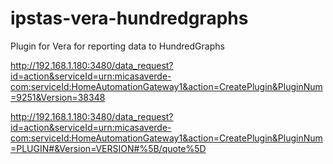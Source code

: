 # ipstas-vera-hundredgraphs
Plugin for Vera for reporting data to HundredGraphs

http://192.168.1.180:3480/data_request?id=action&serviceId=urn:micasaverde-com:serviceId:HomeAutomationGateway1&action=CreatePlugin&PluginNum=9251&Version=38348

http://192.168.1.180:3480/data_request?id=action&serviceId=urn:micasaverde-com:serviceId:HomeAutomationGateway1&action=CreatePlugin&PluginNum=PLUGIN#&Version=VERSION#%5B/quote%5D